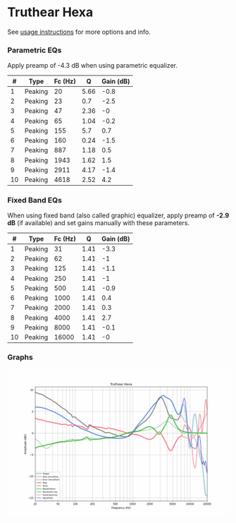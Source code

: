 # Truthear Hexa
See [usage instructions](https://github.com/jaakkopasanen/AutoEq#usage) for more options and info.

### Parametric EQs
Apply preamp of -4.3 dB when using parametric equalizer.

|   # | Type    |   Fc (Hz) |    Q |   Gain (dB) |
|-----|---------|-----------|------|-------------|
|   1 | Peaking |        20 | 5.66 |        -0.8 |
|   2 | Peaking |        23 | 0.7  |        -2.5 |
|   3 | Peaking |        47 | 2.36 |        -0   |
|   4 | Peaking |        65 | 1.04 |        -0.2 |
|   5 | Peaking |       155 | 5.7  |         0.7 |
|   6 | Peaking |       160 | 0.24 |        -1.5 |
|   7 | Peaking |       887 | 1.18 |         0.5 |
|   8 | Peaking |      1943 | 1.62 |         1.5 |
|   9 | Peaking |      2911 | 4.17 |        -1.4 |
|  10 | Peaking |      4618 | 2.52 |         4.2 |

### Fixed Band EQs
When using fixed band (also called graphic) equalizer, apply preamp of **-2.9 dB** (if available) and set gains manually with these parameters.

|   # | Type    |   Fc (Hz) |    Q |   Gain (dB) |
|-----|---------|-----------|------|-------------|
|   1 | Peaking |        31 | 1.41 |        -3.3 |
|   2 | Peaking |        62 | 1.41 |        -1   |
|   3 | Peaking |       125 | 1.41 |        -1.1 |
|   4 | Peaking |       250 | 1.41 |        -1   |
|   5 | Peaking |       500 | 1.41 |        -0.9 |
|   6 | Peaking |      1000 | 1.41 |         0.4 |
|   7 | Peaking |      2000 | 1.41 |         0.3 |
|   8 | Peaking |      4000 | 1.41 |         2.7 |
|   9 | Peaking |      8000 | 1.41 |        -0.1 |
|  10 | Peaking |     16000 | 1.41 |        -0   |

### Graphs
![](./Truthear%20Hexa.png)
